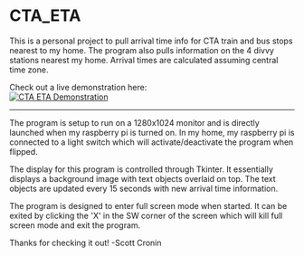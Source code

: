 # CTA_ETA

This is a personal project to pull arrival time info for CTA train and bus stops nearest to my home.
The program also pulls information on the 4 divvy stations nearest my home. Arrival times are
calculated assuming central time zone.

Check out a live demonstration here:  
[![CTA ETA Demonstration](http://img.youtube.com/vi/ND5az9ROl94/maxresdefault.jpg)](https://youtu.be/ND5az9ROl94 "CTA ETA Demonstration")


***
The program is setup to run on a 1280x1024 monitor and is directly launched when my raspberry pi
is turned on. In my home, my raspberry pi is connected to a light switch which will activate/deactivate
the program when flipped.

The display for this program is controlled through Tkinter. It essentially displays a background image
with text objects overlaid on top. The text objects are updated every 15 seconds with new arrival time
information.

The program is designed to enter full screen mode when started. It can be exited by clicking the 'X'
in the SW corner of the screen which will kill full screen mode and exit the program.

Thanks for checking it out!
-Scott Cronin
